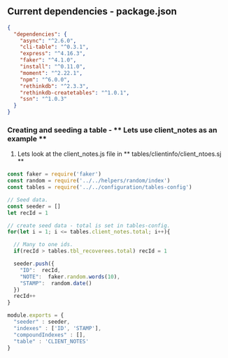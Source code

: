 ## Current dependencies - package.json
```json
{
  "dependencies": {
    "async": "^2.6.0",
    "cli-table": "^0.3.1",
    "express": "^4.16.3",
    "faker": "^4.1.0",
    "install": "^0.11.0",
    "moment": "^2.22.1",
    "npm": "^6.0.0",
    "rethinkdb": "^2.3.3",
    "rethinkdb-createtables": "^1.0.1",
    "ssn": "^1.0.3"
  }
}
```

### Creating and seeding a table - ** Lets use client_notes as an example **

1. Lets look at the client_notes.js file in ** tables/clientinfo/client_ntoes.sj **

```javascript
const faker = require('faker')
const random = require('../../helpers/random/index')
const tables = require('../../configuration/tables-config')

// Seed data.
const seeder = []
let recId = 1

// create seed data - total is set in tables-config.
for(let i = 1; i <= tables.client_notes.total; i++){

  // Many to one ids.
  if(recId > tables.tbl_recoverees.total) recId = 1

  seeder.push({
    "ID":  recId,
    "NOTE":  faker.random.words(10),
    "STAMP":  random.date()
  })
  recId++
}

module.exports = {
  "seeder" : seeder,
  "indexes" : ['ID', 'STAMP'],
  "compoundIndexes" : [],
  "table" : 'CLIENT_NOTES'
}

```
